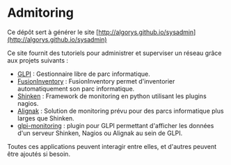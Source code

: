 Admitoring
============

Ce dépôt sert à générer le site [http://algorys.github.io/sysadmin](http://algorys.github.io/sysadmin)

Ce site fournit des tutoriels pour administrer et superviser un réseau grâce aux projets suivants :

* [GLPI](http://glpi-project.org) : Gestionnaire libre de parc informatique.
* [FusionInventory](fusioninventory.org) : FusionInventory permet d'inventorier automatiquement son parc informatique.
* [Shinken](http://www.shinken-monitoring.org/) : Framework de monitoring en python utilisant les plugins nagios.
* [Alignak](http://alignak-monitoring.github.io) : Solution de monitoring prévu pour des parcs informatique plus larges que Shinken.
* [glpi-monitoring](https://github.com/ddurieux/glpi_monitoring) : plugin pour GLPI permettant d'afficher les données d'un serveur Shinken, Nagios ou Alignak au sein de GLPI.

Toutes ces applications peuvent interagir entre elles, et d'autres peuvent être ajoutés si besoin.
